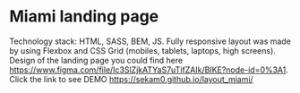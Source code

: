 # Miami landing page

Technology stack: HTML, SASS, BEM, JS.
Fully responsive layout was made by using Flexbox and CSS Grid (mobiles, tablets, laptops, high screens).
Design of the landing page you could find here https://www.figma.com/file/Ic3SlZjkATYaS7uTifZAIk/BIKE?node-id=0%3A1.
Click the link to see DEMO https://sekam0.github.io/layout_miami/
